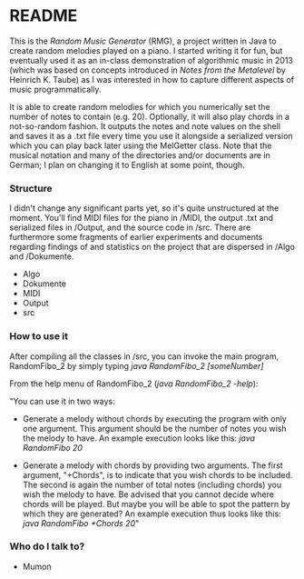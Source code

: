 # README #

This is the _Random Music Generator_ (RMG), a project written in Java to create random melodies played on a piano. I started writing it for fun, but eventually used it as an in-class demonstration of algorithmic music in 2013 (which was based on concepts introduced in _Notes from the Metalevel_ by Heinrich K. Taube) as I was interested in how to capture different aspects of music programmatically.

It is able to create random melodies for which you numerically set the number of notes to contain (e.g. 20). Optionally, it will also play chords in a not-so-random fashion. It outputs the notes and note values on the shell and saves it as a .txt file every time you use it alongside a serialized version which you can play back later using the MelGetter class. Note that the musical notation and many of the directories and/or documents are in German; I plan on changing it to English at some point, though.

### Structure ###

I didn't change any significant parts yet, so it's quite unstructured at the moment. You'll find MIDI files for the piano in /MIDI, the output .txt and serialized files in /Output, and the source code in /src. There are furthermore some fragments of earlier experiments and documents regarding findings of and statistics on the project that are dispersed in /Algo and /Dokumente.

* Algo
* Dokumente
* MIDI
* Output
* src

### How to use it ###

After compiling all the classes in /src, you can invoke the main program, RandomFibo_2 by simply typing _java RandomFibo_2 [someNumber]_

From the help menu of RandomFibo_2 (_java RandomFibo_2 -help_):

"You can use it in two ways:

* Generate a melody without chords by executing the program with only one argument. This argument should be the number of notes you wish the melody to have. An example execution looks like this: _java RandomFibo 20_

* Generate a melody with chords by providing two arguments. The first argument, "+Chords", is to indicate that you wish chords to be included. The second is again the number of total notes (including chords) you wish the melody to have. Be advised that you cannot decide where chords will be played. But maybe you will be able to spot the pattern by which they are generated? An example execution thus looks like this: _java RandomFibo +Chords 20_"

### Who do I talk to? ###

* Mumon